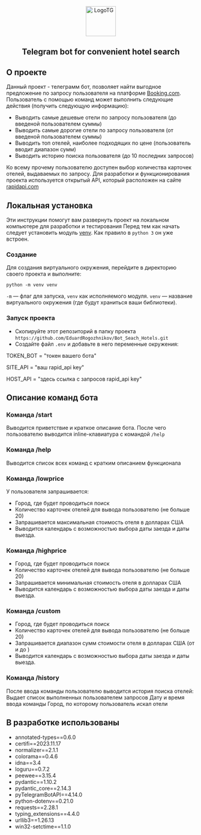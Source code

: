 <div align="center">
  <a>
    <img src="https://zavet31.ru/images/telegram-1.png" alt="LogoTG" width="80" height="80">
  </a>
  <h2 align="center">Telegram bot for convenient hotel search</h2>
</div>

## О проекте

Данный проект - телеграмм бот, позволяет найти выгодное предложение по запросу пользователя на платформе [Booking.com](https://www.booking.com/index.ru.html?label=gen173nr-1BCAEoggI46AdIM1gEaMIBiAEBmAEhuAEXyAEV2AEB6AEBiAIBqAIDuAKn4KerBsACAdICJDkwZDVkZDFkLTZhZWMtNDA1OS1hMGI3LTZhYjkzMzkzZmVmZdgCBeACAQ&sid=6d06c3eecee3cacfe4b18f18491656ec&keep_landing=1&sb_price_type=total&).
Пользователь с помощью команд может выполнить следующие действия (получить следующую информацию):
* Выводить самые дешевые отели по запросу пользователя (до введеной пользователем суммы)
* Выводить самые дорогие отели по запросу пользователя (от введеной пользователем суммы)
* Выводить топ отелей, наиболее подходящих по цене (пользователь вводит диапазон сумм)
* Выводить историю поиска пользователя (до 10 последних запросов)

Ко всему прочему пользователю доступен выбор количества карточек отелей, выдаваемых по запросу.
Для разработки и функционирования проекта используется открытый API, который расположен на сайте [rapidapi.com](https://rapidapi.com/apidojo/api/booking/)

## Локальная установка

Эти инструкции помогут вам развернуть проект на локальном компьютере для разработки и тестирования
Перед тем как начать следует установить модуль [venv](https://docs.python.org/3/library/venv.html). Как правило в `python 3` он уже встроен. 
### Создание
Для создания виртуального окружения, перейдите в директорию своего проекта и выполните:
  ```
  python -m venv venv
  ```
`-m` — флаг для запуска, `venv` как исполняемого модуля.
`venv` — название виртуального окружения (где будут храниться ваши библиотеки).
### Запуск проекта
* Скопируйте этот репозиторий в папку проекта `https://github.com/EduardRogozhnikov/Bot_Seach_Hotels.git`
* Создайте файл `.env` и добавьте в него переменные окружения:
<p>TOKEN_BOT = "токен вашего бота"</p>
<p>SITE_API = "ваш rapid_api key"</p>
<p>HOST_API = "здесь ссылка с запросов rapid_api key"</p>

## Описание команд бота
### Команда /start
Выводится приветствие и краткое описание бота. После чего пользователю выводится inline-клавиатура с командой `/help`

### Команда /help
Выводится список всех команд c кратким описанием функционала

### Команда /lowprice
У пользователя запрашивается:
* Город, где будет проводиться поиск
* Количество карточек отелей для вывода пользователю (не больше 20)
* Запрашивается максимальная стоимость отеля в долларах США
* Выводится календарь с возможностью выбора даты заезда и даты выезда.

### Команда /highprice
* Город, где будет проводиться поиск
* Количество карточек отелей для вывода пользователю (не больше 20)
* Запрашивается минимальная стоимость отеля в долларах США
* Выводится календарь с возможностью выбора даты заезда и даты выезда.

### Команда /custom
* Город, где будет проводиться поиск
* Количество карточек отелей для вывода пользователю (не больше 20)
* Запрашивается диапазон сумм стоимости отеля в долларах США (от и до )
* Выводится календарь с возможностью выбора даты заезда и даты выезда.

### Команда /history
После ввода команды пользователю выводится история поиска отелей:
Выдает список выполненных пользователем запросов
Дату и время ввода команды
Город, по которому пользователь искал отели

## В разработке использованы
* annotated-types==0.6.0
* certifi==2023.11.17
* normalizer==2.1.1
* colorama==0.4.6
* idna==3.4
* loguru==0.7.2
* peewee==3.15.4
* pydantic==1.10.2
* pydantic_core==2.14.3
* pyTelegramBotAPI==4.14.0
* python-dotenv==0.21.0
* requests==2.28.1
* typing_extensions==4.4.0
* urllib3==1.26.13
* win32-setctime==1.1.0


   





